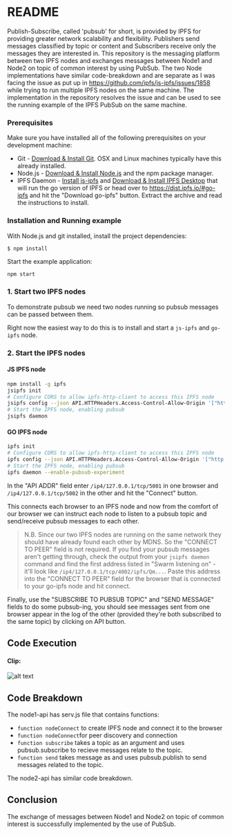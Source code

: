 # README
Publish-Subscribe, called 'pubsub' for short, is provided by IPFS for providing greater network scalability and flexibility. Publishers send messages classified by topic or content and Subscribers receive only the messages they are interested in. This repository is the messaging platform between two IPFS nodes and exchanges messages between Node1 and Node2 on topic of common interest by using PubSub. The two Node implementations have similar code-breakdown and are separate as I was facing the issue as put up in https://github.com/ipfs/js-ipfs/issues/1858 while trying to run multiple IPFS nodes on the same machine. The implementation in the repository resolves the issue and can be used to see the running example of the IPFS PubSub on the same machine.


### Prerequisites

Make sure you have installed all of the following prerequisites on your development machine:

- Git - [Download & Install Git](https://git-scm.com/downloads). OSX and Linux machines typically have this already installed.
- Node.js - [Download & Install Node.js](https://nodejs.org/en/download/) and the npm package manager.
- IPFS Daemon - [Install js-ipfs](https://github.com/ipfs/js-ipfs) and [Download & Install IPFS Desktop](https://docs.ipfs.io/install/ipfs-desktop/) that will run the go version of IPFS or head over to https://dist.ipfs.io/#go-ipfs and hit the "Download go-ipfs" button. Extract the archive and read the instructions to install.

### Installation and Running example

With Node.js and git installed, install the project dependencies:

```console
$ npm install
```

Start the example application:

```sh
npm start
```

### 1. Start two IPFS nodes

To demonstrate pubsub we need two nodes running so pubsub messages can be passed between them.

Right now the easiest way to do this is to install and start a `js-ipfs` and `go-ipfs` node. 

### 2. Start the IPFS nodes

#### JS IPFS node

```sh
npm install -g ipfs
jsipfs init
# Configure CORS to allow ipfs-http-client to access this IPFS node
jsipfs config --json API.HTTPHeaders.Access-Control-Allow-Origin '["http://127.0.0.1:8888"]'
# Start the IPFS node, enabling pubsub
jsipfs daemon
```

#### GO IPFS node

```sh
ipfs init
# Configure CORS to allow ipfs-http-client to access this IPFS node
ipfs config --json API.HTTPHeaders.Access-Control-Allow-Origin '["http://127.0.0.1:8888"]'
# Start the IPFS node, enabling pubsub
ipfs daemon --enable-pubsub-experiment
```

In the "API ADDR" field enter `/ip4/127.0.0.1/tcp/5001` in one browser and `/ip4/127.0.0.1/tcp/5002` in the other and hit the "Connect" button.

This connects each browser to an IPFS node and now from the comfort of our browser we can instruct each node to listen to a pubsub topic and send/receive pubsub messages to each other.

> N.B. Since our two IPFS nodes are running on the same network they should have already found each other by MDNS. So the "CONNECT TO PEER" field is not required. If you find your pubsub messages aren't getting through, check the output from your `jsipfs daemon` command and find the first address listed in "Swarm listening on" - it'll look like `/ip4/127.0.0.1/tcp/4002/ipfs/Qm...`. Paste this address into the "CONNECT TO PEER" field for the browser that is connected to your go-ipfs node and hit connect.

Finally, use the "SUBSCRIBE TO PUBSUB TOPIC" and "SEND MESSAGE" fields to do some pubsub-ing, you should see messages sent from one browser appear in the log of the other (provided they're both subscribed to the same topic) by clicking on API button.


## Code Execution
#### Clip:
![alt text](https://github.com/Aryamanraj/multicallQuotes/blob/master/tutorial.gif)

## Code Breakdown
The node1-api has serv.js file that contains functions:
- `function nodeConnect` to create IPFS node and connect it to the browser
- `function nodeConnect`for peer discovery and connection
- `function subscribe` takes a topic as an argument and uses pubsub.subscribe to recieve messages relate to the topic.
- `function send` takes message as and uses pubsub.publish to send messages related to the topic.


The node2-api has similar code breakdown.


## Conclusion
The exchange of messages between Node1 and Node2 on topic of common interest is successfully implemented by the use of PubSub.

